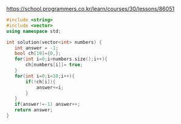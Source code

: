 https://school.programmers.co.kr/learn/courses/30/lessons/86051  
 
 
 ```c++
 #include <string>
#include <vector>
using namespace std;

int solution(vector<int> numbers) {
    int answer = -1;
    bool ch[10]={0,};
    for(int i=0;i<numbers.size();i++){
        ch[numbers[i]]= true;
    }
    for(int i=0;i<10;i++){
        if(!ch[i]){
            answer+=i;
        }
    }
    if(answer!=-1) answer++;
    return answer;
}
 ```
